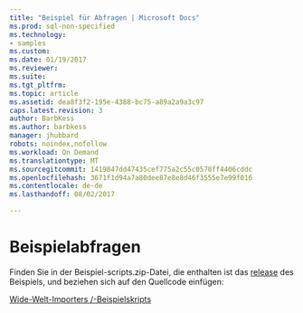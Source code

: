```yaml
---
title: "Beispiel für Abfragen | Microsoft Docs"
ms.prod: sql-non-specified
ms.technology:
- samples
ms.custom: 
ms.date: 01/19/2017
ms.reviewer: 
ms.suite: 
ms.tgt_pltfrm: 
ms.topic: article
ms.assetid: dea8f3f2-195e-4388-bc75-a89a2a9a3c97
caps.latest.revision: 3
author: BarbKess
ms.author: barbkess
manager: jhubbard
robots: noindex,nofollow
ms.workload: On Demand
ms.translationtype: MT
ms.sourcegitcommit: 1419847dd47435cef775a2c55c0578ff4406cddc
ms.openlocfilehash: 3671f1d94a7a80dee87e8e8d46f3555e7e99f016
ms.contentlocale: de-de
ms.lasthandoff: 08/02/2017

---
```

# <a name="sample-queries"></a>Beispielabfragen
Finden Sie in der Beispiel-scripts.zip-Datei, die enthalten ist das [release](http://go.microsoft.com/fwlink/?LinkID=800630) des Beispiels, und beziehen sich auf den Quellcode einfügen:

[Wide-Welt-Importers /-Beispielskripts](https://github.com/Microsoft/sql-server-samples/tree/master/samples/databases/wide-world-importers/sample-scripts)

